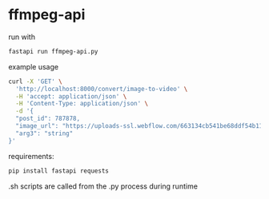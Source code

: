 # ffmpeg-api

run with

```sh
fastapi run ffmpeg-api.py
```

example usage

```sh
curl -X 'GET' \
  'http://localhost:8000/convert/image-to-video' \
  -H 'accept: application/json' \
  -H 'Content-Type: application/json' \
  -d '{
  "post_id": 787878,
  "image_url": "https://uploads-ssl.webflow.com/663134cb541be68ddf54b115/668fb01f38d3656e032a9e90_AJQWtBNnOwq_Om7ltjJ6Pp9uvL0vtuGWW7qedsLuchMlMuKAQNtIySXg_DaNoCW0p-CV9MougjOVsRBCUWDyjFBzUgAQmMu4P1XPgAaJ2LLM8fPmcw.jpeg",
  "arg3": "string"
}'
```

requirements:
```sh
pip install fastapi requests
```

.sh scripts are called from the .py process during runtime